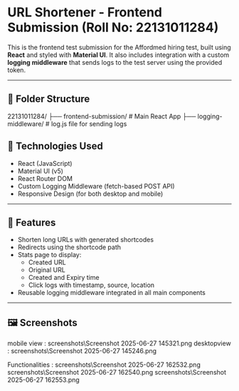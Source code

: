 # URL Shortener - Frontend Submission (Roll No: 22131011284)

This is the frontend test submission for the Affordmed hiring test, built using **React** and styled with **Material UI**. It also includes integration with a custom **logging middleware** that sends logs to the test server using the provided token.

---

## 📁 Folder Structure

22131011284/
├── frontend-submission/ # Main React App
├── logging-middleware/ # log.js file for sending logs

## 🔧 Technologies Used

- React (JavaScript)
- Material UI (v5)
- React Router DOM
- Custom Logging Middleware (fetch-based POST API)
- Responsive Design (for both desktop and mobile)

---

## 🚀 Features

- Shorten long URLs with generated shortcodes
- Redirects using the shortcode path
- Stats page to display:
  - Created URL
  - Original URL
  - Created and Expiry time
  - Click logs with timestamp, source, location
- Reusable logging middleware integrated in all main components

---

## 🖼️ Screenshots

mobile view : screenshots\Screenshot 2025-06-27 145321.png
desktopview : screenshots\Screenshot 2025-06-27 145246.png

Functionalities :
screenshots\Screenshot 2025-06-27 162532.png
screenshots\Screenshot 2025-06-27 162540.png
screenshots\Screenshot 2025-06-27 162553.png